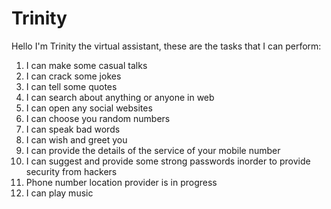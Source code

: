 # Trinity
 Hello I'm Trinity the virtual assistant, these are the tasks that I can perform:
  1. I can make some casual talks
  2. I can crack some jokes
  3. I can tell some quotes
  4. I can search about anything or anyone in web
  5. I can open any social websites
  6. I can choose you random numbers
  7. I can speak bad words
  8. I can wish and greet you
  9. I can provide the details of the service of your mobile number
  10. I can suggest and provide some strong passwords inorder to provide security from hackers
  11. Phone number location provider is in progress
  12. I can play music
 
